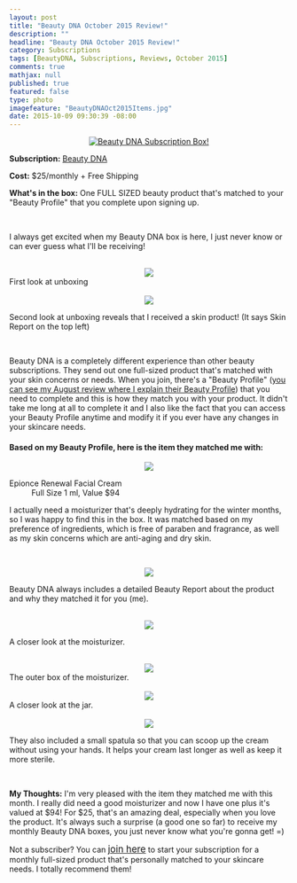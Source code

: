 ```yaml
---
layout: post
title: "Beauty DNA October 2015 Review!"
description: ""
headline: "Beauty DNA October 2015 Review!"
category: Subscriptions
tags: [BeautyDNA, Subscriptions, Reviews, October 2015]
comments: true
mathjax: null
published: true
featured: false
type: photo
imagefeature: "BeautyDNAOct2015Items.jpg"
date: 2015-10-09 09:30:39 -08:00
---
```


<center><a href="https://www.beautydna.com/" target="_blank">
<img src="/images/BeautyDNAOct2015Box.jpg" border="0" style="border:none;max-width:100%;" alt="Beauty DNA Subscription Box!" />
</a></center>

<p><b>Subscription:</b> <a href="https://www.beautydna.com/" target="_blank">Beauty DNA</a></p>
<p><b>Cost:</b> $25/monthly + Free Shipping</p>
<p><b>What's in the box:</b> One FULL SIZED beauty product that's matched to your "Beauty Profile" that you complete upon signing up.</p>
<br>

<p>I always get excited when my Beauty DNA box is here, I just never know or can ever guess what I'll be receiving!</p>
<br>

<center><img src='/images/BeautyDNAOct2015OpenBox.jpg'></center>
<figcaption>First look at unboxing</figcaption>
<br>

<center><img src='/images/BeautyDNAOct2015OpenBox2.jpg'></center>
<p>Second look at unboxing reveals that I received a skin product! (It says Skin Report on the top left)</p>
<br>

<p>Beauty DNA is a completely different experience than other beauty subscriptions. They send out one full-sized product that's matched with your skin concerns or needs. When you join, there's a "Beauty Profile" (<a href="http://whatsupmailbox.com/subscriptions/Beauty-DNA-August-2015-Review/" target="_blank">you can see my August review where I explain their Beauty Profile</a>) that you need to complete and this is how they match you with your product. It didn't take me long at all to complete it and I also like the fact that you can access your Beauty Profile anytime and modify it if you ever have any changes in your skincare needs.</p>

<H4>Based on my Beauty Profile, here is the item they matched me with:</H4>

<p><center><img src='/images/BeautyDNAOct2015Items.jpg'></center></p>

<DL>
<DT>Epionce Renewal Facial Cream</a></DT>
<DD>Full Size 1 ml, Value $94</DD>
</DL>

<p>I actually need a moisturizer that's deeply hydrating for the winter months, so I was happy to find this in the box. It was matched based on my preference of ingredients, which is free of paraben and fragrance, as well as my skin concerns which are anti-aging and dry skin.</p>

<br>

<p><center><img src='/images/BeautyDNAOct2015Info.jpg'></center></p>
<p>Beauty DNA always includes a detailed Beauty Report about the product and why they matched it for you (me).</p>
<br>

<center><img src='/images/BeautyDNAOct2015EpionceFacialCream.jpg'></center>
<p>A closer look at the moisturizer.</p>
<br>

<center><img src='/images/BeautyDNAOct2015EpionceFacialCream1.jpg'></center>
<figcaption>The outer box of the moisturizer.</figcaption>
<br>

<center><img src='/images/BeautyDNAOct2015EpionceFacialCream2.jpg'></center>
<figcaption>A closer look at the jar.</figcaption>
<br>

<center><img src='/images/BeautyDNAOct2015EpionceFacialCream3.jpg'></center>
<p>They also included a small spatula so that you can scoop up the cream without using your hands. It helps your cream last longer as well as keep it more sterile.</p>
<br>

<p><i class="icon-exclamation-sign"></i><b> My Thoughts:</b> I'm very pleased with the item they matched me with this month. I really did need a good moisturizer and now I have one plus it's valued at $94! For $25, that's an amazing deal, especially when you love the product. It's always such a surprise (a good one so far) to receive my monthly Beauty DNA boxes, you just never know what you're gonna get! =)</p>

<p>Not a subscriber? You can <a href="https://www.beautydna.com/"><big>join here</big></a> to start your subscription for a monthly full-sized product that's personally matched to your skincare needs. I totally recommend them!</p>
<br>
